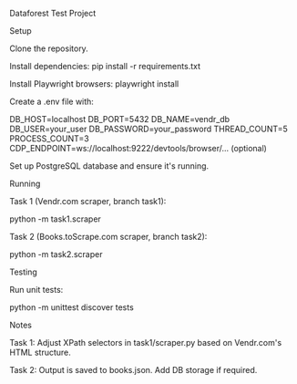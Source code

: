 Dataforest Test Project

Setup

Clone the repository.

Install dependencies: pip install -r requirements.txt

Install Playwright browsers: playwright install

Create a .env file with:

DB_HOST=localhost
DB_PORT=5432
DB_NAME=vendr_db
DB_USER=your_user
DB_PASSWORD=your_password
THREAD_COUNT=5
PROCESS_COUNT=3
CDP_ENDPOINT=ws://localhost:9222/devtools/browser/... (optional)

Set up PostgreSQL database and ensure it's running.

Running

Task 1 (Vendr.com scraper, branch task1):

python -m task1.scraper

Task 2 (Books.toScrape.com scraper, branch task2):

python -m task2.scraper

Testing

Run unit tests:

python -m unittest discover tests

Notes

Task 1: Adjust XPath selectors in task1/scraper.py based on Vendr.com's HTML structure.

Task 2: Output is saved to books.json. Add DB storage if required.